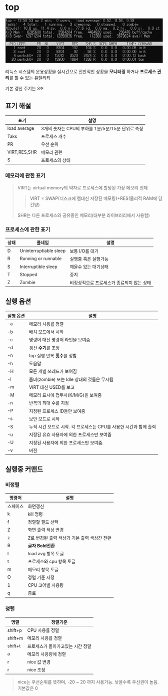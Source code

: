 # top
![image](/img/top.png)

리눅스 시스템의 운용상황을 실시간으로 전반적인 상황을 **모니터링** 하거나 **프로세스 관리**를 할 수 있는 유틸리티

기본 갱신 주기는 3초

## 표기 해설
|표기|설명|
|---|---|
|load average|3개의 숫자는 CPU의 부하를 1분/5분/15분 단위로 측정|
|Taks|프로세스 개수|
|PR|우선 순위|
|VIRT,RES,SHR|메모리 관련|
|S|프로세스의 상태|

### 메모리에 관한 표기
> VIRT는 virtual memory의 약자로 프로세스에 할당된 가상 메모리 전체
> 
>> VIRT = SWAP(디스크에 램대신 저장된 메모링)+RES(물리적 RAM에 담긴양)
> 
> SHR는 다른 프로세스와 공유중인 메모리(대부분 라이브러리에서 사용함)

### 프로세스에 관한 표기
|상태|풀네임|설명|
|---|---|---|
|D|Uninterruptiable sleep|보통 I/O를 대기|
|R|Running or runnable|실행중 혹은 실행가능|
|S|Interruptible sleep|깨울수 있는 대기상태|
|T|Stopped|중지|
|Z|Zombie|비정상적으로 프로세스가 종료되지 않는 상태|

## 실행 옵션
|실행 옵션|설명|
|---|---|
|-a|메모리 사용률 정렬|
|-b|배치 모드에서 시작|
|-c|명령어 대신 명령어 라인을 보여줌|
|-d|갱신 **주기**를 조정|
|-n|top 실행 반복 **횟수**를 정함|
|-h|도움말|
|-H|모든 개별 쓰레드가 보여짐|
|-i|좀비(zombie) 또는 Idle 상태의 것들은 무시됨|
|-m|VIRT 대신 USED를 보고|
|-M|메모리 표시에 접두사(K/M/G)을 보여줌|
|-n|반복의 최대 수를 지정|
|-P|지정된 프로세스 ID들만 보여줌|
|-s|보안 모드로 시작|
|-S|누적 시간 모드로 시작. 각 프로세스는 CPU를 사용한 시간과 함께 출력|
|-u|지정된 유효 사용자에 의한 프로세스만 보여줌|
|-U|지정된 사용자에 의한 프로세스만 보여줌.|
|-v|버전|

## 실행중 커맨드
### 비정렬
|명령어|설명|
|---|---|
|스페이스|화면갱신|
|k|kill 명령|
|f|정렬할 필드 선택|
|Z|화면 출력 색상 변경|
|z|Z로 변경된 출력 색상과 기본 출력 색상간 전환|
|B|**글자 Bold전환**|
|I|load avg 항목 토글|
|t|프로세스와 cpu 항목 토글|
|m|메모리 항묵 토글|
|O|정렬 기준 지정|
|1| CPU 코어별 사용량
|q|종료|

### 정렬
|명렬|정렬기준|
|---|---|
|shift+p|CPU 사용률 정렬|
|shift+m|메모리 사용률 정렬|
|shift+t|프로세스가 돌아가고있는 시간 정렬|
|a|메모리 사용량에 정렬|
|r|nice 값 변경|
|r|nice 조정|
> nice는 우선순위를 뜻하며, -20 ~ 20 까지 사용가능. 낮을수록 우선권이 높음. 기본값은 0